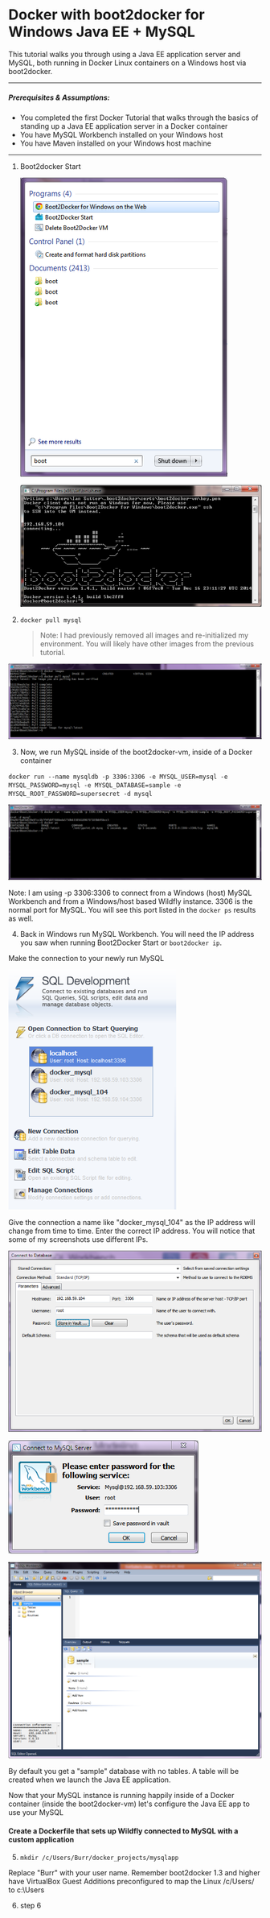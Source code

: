 Docker with boot2docker for Windows Java EE + MySQL
===================================================

This tutorial walks you through using a Java EE application server and MySQL, both running in Docker Linux containers on a Windows host via boot2docker.

* * *
##### Prerequisites & Assumptions:
* You completed the first Docker Tutorial that walks through the basics of standing up a Java EE application server in a Docker container
* You have MySQL Workbench installed on your Windows host
* You have Maven installed on your Windows host machine
* * *


1. Boot2docker Start

    ![Alt text](/screenshots/boot2docker_start_menu.png?raw=true "Start Menu")

    ![Alt text](/screenshots/start_sh_running.png?raw=true "Boot2Docker Command Prompt")

2.  `docker pull mysql`

    > Note: I had previously removed all images and re-initialized my environment.  You will likely have other images from the previous tutorial.

![Alt text](/screenshots/docker_pull_mysql.png?raw=true "docker pull mysql")

3. Now, we run MySQL inside of the boot2docker-vm, inside of a Docker container

`docker run --name mysqldb -p 3306:3306 -e MYSQL_USER=mysql -e MYSQL_PASSWORD=mysql -e MYSQL_DATABASE=sample -e MYSQL_ROOT_PASSWORD=supersecret -d mysql`


![Alt text](/screenshots/docker_run_mysql.png?raw=true "docker run mysql")


Note: I am using -p 3306:3306 to connect from a Windows (host) MySQL Workbench and from a Windows/host based Wildfly instance. 3306 is the normal port for MySQL.  You will see this port listed in the `docker ps` results as well.


4. Back in Windows run MySQL Workbench.  You will need the IP address you saw when running Boot2Docker Start or `boot2docker ip`.

Make the connection to your newly run MySQL

![Alt text](/screenshots/mysql_workbench_new_connection.png?raw=true "new connection")

Give the connection a name like "docker_mysql_104" as the IP address will change from time to time. Enter the correct IP address.  You will notice that some of my screenshots use different IPs.

![Alt text](/screenshots/connect_to_database.png?raw=true "New Connection Dialog")

![Alt text](/screenshots/mysql_root_password.png?raw=true "Root Password Prompt")

![Alt text](/screenshots/mysql_sql_editor.png?raw=true "SQL Editor")


By default you get a "sample" database with no tables.  A table will be created when we launch the Java EE application.

Now that your MySQL instance is running happily inside of a Docker container (inside the boot2docker-vm)
let's configure the Java EE app to use your MySQL

#### Create a Dockerfile that sets up Wildfly connected to MySQL with a custom application

5.  `mkdir /c/Users/Burr/docker_projects/mysqlapp`

Replace "Burr" with your user name.  Remember boot2docker 1.3 and higher have VirtualBox Guest Additions preconfigured to map the Linux /c/Users/ to c:\Users

6. step 6
